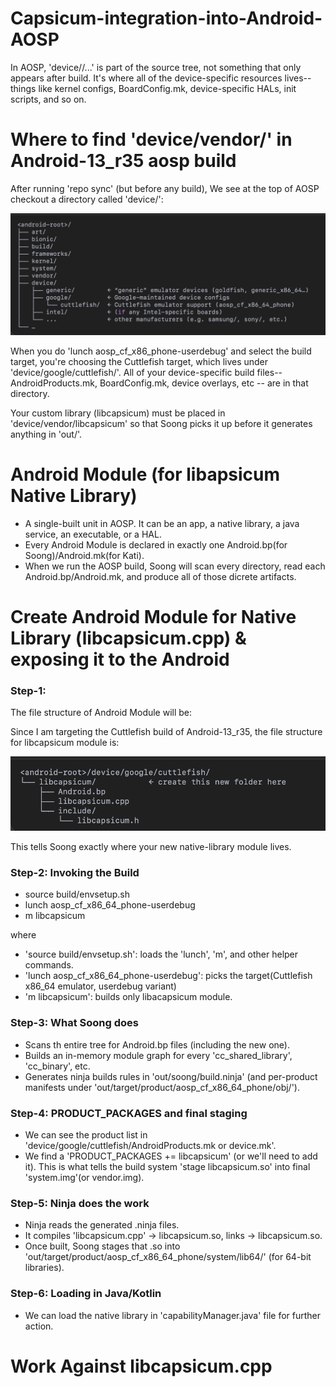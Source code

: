 # Capsicum-integration-into-Android-AOSP

In AOSP, 'device/<vendor>/...' is part of the source tree, not something that only appears after build. It's where all of the device-specific resources lives--things like kernel configs, BoardConfig.mk, device-specific HALs, init scripts, and so on.

# Where to find 'device/vendor/' in Android-13_r35 aosp build
After running 'repo sync' (but before any build), We see at the top of AOSP checkout a directory called 'device/':

![alt text](image.png)

When you do 'lunch aosp_cf_x86_phone-userdebug' and select the build target, you're choosing the Cuttlefish target, which lives under 'device/google/cuttlefish/'. All of your device-specific build files--AndroidProducts.mk, BoardConfig.mk, device overlays, etc -- are in that directory.

Your custom library (libcapsicum) must be placed in 'device/vendor/libcapsicum' so that Soong picks it up before it generates anything in 'out/'.

# Android Module (for libapsicum Native Library)
- A single-built unit in AOSP. It can be an app, a native library, a java service, an executable, or a HAL.
- Every Android Module is declared in exactly one Android.bp(for Soong)/Android.mk(for Kati).
- When we run the AOSP build, Soong will scan every directory, read each Android.bp/Android.mk, and produce all of those   dicrete artifacts.

# Create Android Module for Native Library (libcapsicum.cpp) & exposing it to the Android
### Step-1:
The file structure of Android Module will be:

Since I am targeting the Cuttlefish build of Android-13_r35, the file structure for libcapsicum module is:

![alt text](image-1.png)

This tells Soong exactly where your new native-library module lives.

### Step-2: Invoking the Build
- source build/envsetup.sh
- lunch aosp_cf_x86_64_phone-userdebug
- m libcapsicum

where
* 'source build/envsetup.sh': loads the 'lunch', 'm', and other helper commands.
* 'lunch aosp_cf_x86_64_phone-userdebug': picks the target(Cuttlefish x86_64 emulator, userdebug variant)
* 'm libcapsicum': builds only libacapsicum module.

### Step-3: What Soong does
- Scans th entire tree for Android.bp files (including the new one).
- Builds an in-memory module graph for every 'cc_shared_library', 'cc_binary', etc.
- Generates ninja builds rules in 'out/soong/build.ninja' (and per-product manifests under 'out/target/product/aosp_cf_x86_64_phone/obj/').

### Step-4: PRODUCT_PACKAGES and final staging
- We can see the product list in 'device/google/cuttlefish/AndroidProducts.mk or device.mk'.
- We find a 'PRODUCT_PACKAGES += libcapsicum' (or we'll need to add it). This is what tells the build system 'stage libcapsicum.so' into final 'system.img'(or vendor.img).

### Step-5: Ninja does the work
- Ninja reads the generated .ninja files.
- It compiles 'libcapsicum.cpp' -> libcapsicum.so, links -> libcapsicum.so.
- Once built, Soong stages that .so into 'out/target/product/aosp_cf_x86_64_phone/system/lib64/' (for 64-bit libraries).

### Step-6: Loading in Java/Kotlin
- We can load the native library in 'capabilityManager.java' file for further action.


# Work Against libcapsicum.cpp

